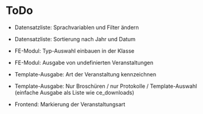 # ToDo

* Datensatzliste: Sprachvariablen und Filter ändern
* Datensatzliste: Sortierung nach Jahr und Datum
* FE-Modul: Typ-Auswahl einbauen in der Klasse
* FE-Modul: Ausgabe von undefinierten Veranstaltungen
* Template-Ausgabe: Art der Veranstaltung kennzeichnen
* Template-Ausgabe: Nur Broschüren / nur Protokolle / Template-Auswahl (einfache Ausgabe als Liste wie ce_downloads)

* Frontend: Markierung der Veranstaltungsart
